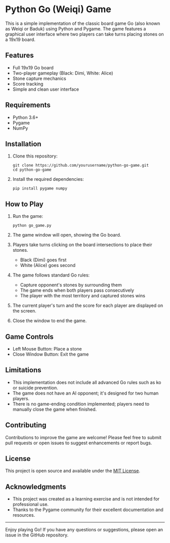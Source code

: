 # Python Go (Weiqi) Game

This is a simple implementation of the classic board game Go (also known as Weiqi or Baduk) using Python and Pygame. The game features a graphical user interface where two players can take turns placing stones on a 19x19 board.

## Features

- Full 19x19 Go board
- Two-player gameplay (Black: Dimi, White: Alice)
- Stone capture mechanics
- Score tracking
- Simple and clean user interface

## Requirements

- Python 3.6+
- Pygame
- NumPy

## Installation

1. Clone this repository:
   ```
   git clone https://github.com/yourusername/python-go-game.git
   cd python-go-game
   ```

2. Install the required dependencies:
   ```
   pip install pygame numpy
   ```

## How to Play

1. Run the game:
   ```
   python go_game.py
   ```

2. The game window will open, showing the Go board.

3. Players take turns clicking on the board intersections to place their stones.
   - Black (Dimi) goes first
   - White (Alice) goes second

4. The game follows standard Go rules:
   - Capture opponent's stones by surrounding them
   - The game ends when both players pass consecutively
   - The player with the most territory and captured stones wins

5. The current player's turn and the score for each player are displayed on the screen.

6. Close the window to end the game.

## Game Controls

- Left Mouse Button: Place a stone
- Close Window Button: Exit the game

## Limitations

- This implementation does not include all advanced Go rules such as ko or suicide prevention.
- The game does not have an AI opponent; it's designed for two human players.
- There is no game-ending condition implemented; players need to manually close the game when finished.

## Contributing

Contributions to improve the game are welcome! Please feel free to submit pull requests or open issues to suggest enhancements or report bugs.

## License

This project is open source and available under the [MIT License](LICENSE).

## Acknowledgments

- This project was created as a learning exercise and is not intended for professional use.
- Thanks to the Pygame community for their excellent documentation and resources.

---

Enjoy playing Go! If you have any questions or suggestions, please open an issue in the GitHub repository.
